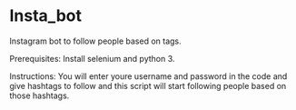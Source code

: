 # Insta_bot
Instagram bot to follow people based on tags.

Prerequisites: Install selenium and python 3.

Instructions: You will enter youre username and password in the code and give hashtags to follow and this script will start following people based on those hashtags.